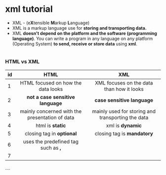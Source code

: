 # xml tutorial
- XML - (e**X**tensible **M**arkup **L**anguage)
- XML is a markup language use for **storing and transporting data.**
- XML **doesn't depend on the platform and the software (programming language)**. You can write a program in any language on any platform (Operating System) **to send, receive or store data** using **xml**. 

#
### HTML vs XML
id | HTML | XML |
-- | :--: |:--:|
1 | HTML focused on how the data looks | XML focuses on the data than how it looks
2 | **not a case sensitive language** |  **case sensitive language**
3 | mainly concerned with the presentation of data | mainly used for storing and transporting the data
4 | html is **static** | xml is **dynamic**
5 | closing tag in **optional**| closing tag is **mandatory**
6 | uses the predefined tag such as <b>, <br>
7 | 


....
